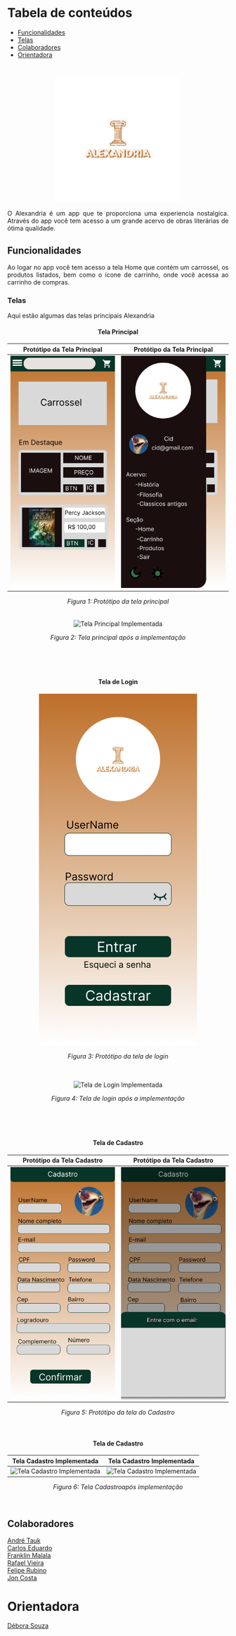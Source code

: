 Tabela de conteúdos
===================
* [Funcionalidades](#Funcionalidades)
* [Telas](#Telas)
* [Colaboradores](#Colaboradores)
* [Orientadora](#Orientadora)


# 
<div align= "center">
  
![Alexandria](https://github.com/CaduuuS2/Grupo5-ReactNative/blob/main/imagens-readme/logo.png)

</div>

<p align="justify">O Alexandria é um app que te proporciona uma experiencia nostalgica. Através do app você tem acesso a um grande acervo de obras literárias de ótima qualidade.</p>

## Funcionalidades

<p align="justify">Ao logar no app você tem acesso a tela Home que contém um carrossel, os produtos listados, bem como o ícone de carrinho, onde você acessa ao carrinho de compras.</p>

### Telas

<p align ="justify">Aqui estão algumas das telas principais Alexandria</p>

<div align= "center">
  
#### Tela Principal

| Protótipo da Tela Principal | Protótipo da Tela Principal |
|---|---|
| ![Protótipo da Tela Principal](https://github.com/CaduuuS2/Grupo5-ReactNative/blob/main/imagens-readme/Tela%20Home%20-%20Figman.png) | ![Protótipo da Tela Principal](https://github.com/CaduuuS2/Grupo5-ReactNative/blob/main/imagens-readme/Tela%20Home%202%20-%20Figman.png) |

*Figura 1: Protótipo da tela principal*
<br/><br/><br/>
![Tela Principal Implementada]()

*Figura 2: Tela principal após a implementação*
<br/><br/><br/>
</div>
<br/>
<div align= "center">
  
#### Tela de Login

![Tela de Login](https://github.com/CaduuuS2/Grupo5-ReactNative/blob/main/imagens-readme/Tela%20Login%20-%20Figman.png)



*Figura 3: Protótipo da tela de login*
<br/><br/><br/>

![Tela de Login Implementada]()

*Figura 4: Tela de login após a implementação*
<br/><br/><br/>
</div>
<br/>

<div align ="center">
  
#### Tela de Cadastro

| Protótipo da Tela Cadastro | Protótipo da Tela Cadastro |
|---|---|
| ![Protótipo da Tela Cadastro](https://github.com/CaduuuS2/Grupo5-ReactNative/blob/main/imagens-readme/Tela%20Cadastro%20-%20Figman.png) | ![Protótipo da Tela Cadastro](https://github.com/CaduuuS2/Grupo5-ReactNative/blob/main/imagens-readme/Tela%20Cadastro%202%20-%20Figman.png) |

*Figura 5: Protótipo da tela do Cadastro*
<br/><br/><br/>

</div>


<div align ="center">
  
#### Tela de Cadastro

| Tela Cadastro Implementada | Tela Cadastro Implementada |
|---|---|
| ![Tela Cadastro Implementada]() | ![Tela Cadastro Implementada]() |

*Figura 6: Tela Cadastroapós implementação*
<br/><br/><br/>

</div>


## Colaboradores


[André Tauk](https://github.com/andtauk)</br>
[Carlos Eduardo](https://github.com/CaduuuS2)</br>
[Franklin Malala](https://github.com/FranklinMalala)</br>
[Rafael Vieira](https://github.com/RafaelVieiraCamara)</br>
[Felipe Rubino](https://github.com/Felipe-Rubino)</br>
[Jon Costa](https://github.com/costajon)</br>


# Orientadora

[Débora Souza](https://github.com/debysouza)</br>
